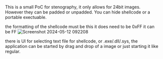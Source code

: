 This is a small PoC for stenography, it only allows for 24bit images. However they can be padded or unpadded.
You can hide shellcode or a portable exectuable.

the formatting of the shellcode must be this it does need to be 0xFF it can be FF 
![Screenshot 2024-05-12 092208](https://github.com/Eremetic/Bmp-Stenography/assets/146580877/716c81f4-70af-42ab-908d-8e96238498af)


there is UI for selecting text file for shellcode, or .exe/.dll/.sys, the application can be started by
drag and drop of a image or just starting it like regular.
